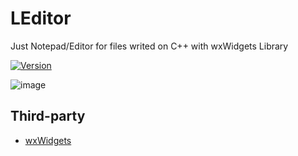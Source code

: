 # LEditor
Just Notepad/Editor for files writed on C++ with wxWidgets Library

[![Version](https://badge.fury.io/gh/razenxc%2FLEditor.svg)](https://github.com/razenxc/LEditor/releases)

![image](https://github.com/razenxc/LEditor/assets/84779107/3d5fbbf5-550d-4575-ab75-a7db6c2ebba3)

## Third-party
- [wxWidgets](https://github.com/wxWidgets/wxWidgets)
